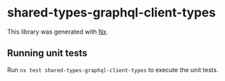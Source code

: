 # shared-types-graphql-client-types

This library was generated with [Nx](https://nx.dev).

## Running unit tests

Run `nx test shared-types-graphql-client-types` to execute the unit tests.
